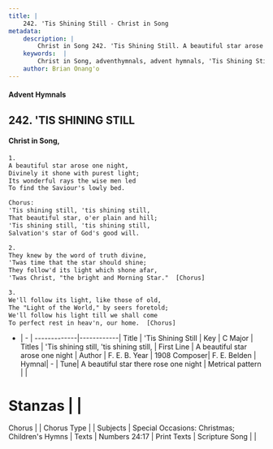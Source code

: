 ```yaml
---
title: |
    242. 'Tis Shining Still - Christ in Song
metadata:
    description: |
        Christ in Song 242. 'Tis Shining Still. A beautiful star arose one night, Divinely it shone with purest light; Its wonderful rays the wise men led To find the Saviour's lowly bed. Chorus: 'Tis shining still, 'tis shining still, That beautiful star, o'er plain and hill; 'Tis shining still, 'tis shining still, Salvation's star of God's good will.
    keywords:  |
        Christ in Song, adventhymnals, advent hymnals, 'Tis Shining Still, A beautiful star arose one night. 'Tis shining still, 'tis shining still,
    author: Brian Onang'o
---
```


#### Advent Hymnals
## 242. 'TIS SHINING STILL
####  Christ in Song,

```txt
1.
A beautiful star arose one night,
Divinely it shone with purest light;
Its wonderful rays the wise men led
To find the Saviour's lowly bed.

Chorus:
'Tis shining still, 'tis shining still,
That beautiful star, o'er plain and hill;
'Tis shining still, 'tis shining still,
Salvation's star of God's good will.

2.
They knew by the word of truth divine,
'Twas time that the star should shine;
They follow'd its light which shone afar,
'Twas Christ, "the bright and Morning Star."  [Chorus]

3.
We'll follow its light, like those of old,
The "Light of the World," by seers foretold;
We'll follow his light till we shall come
To perfect rest in heav'n, our home.  [Chorus]

```

- |   -  |
-------------|------------|
Title | 'Tis Shining Still |
Key | C Major |
Titles | 'Tis shining still, 'tis shining still, |
First Line | A beautiful star arose one night |
Author | F. E. B.
Year | 1908
Composer| F. E. Belden |
Hymnal|  - |
Tune| A beautiful star there rose one night |
Metrical pattern | |
# Stanzas |  |
Chorus |  |
Chorus Type |  |
Subjects | Special Occasions: Christmas; Children's Hymns |
Texts | Numbers 24:17 |
Print Texts | 
Scripture Song |  |
    
